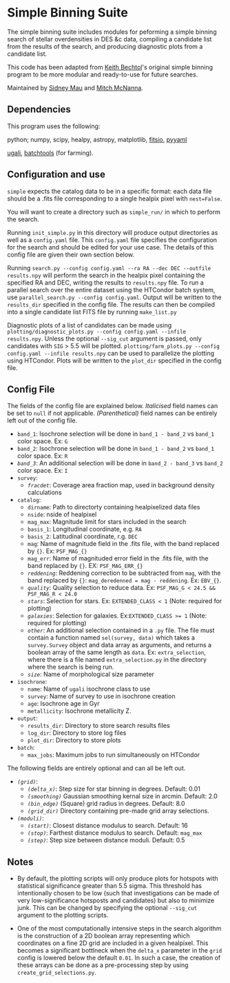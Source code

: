 # Simple Binning Suite 

The simple binning suite includes modules for peforming a simple binning search of stellar overdensities in DES &c data, compiling a candidate list from the results of the search, and producing diagnostic plots from a candidate list.

This code has been adapted from [Keith Bechtol](https://github.com/bechtol)'s original simple binning program to be more modular and ready-to-use for future searches.

Maintained by [Sidney Mau](https://github.com/SidneyMau) and [Mitch McNanna](https://github.com/mcnanna). 

## Dependencies

This program uses the following:

python;
numpy,
scipy,
healpy,
astropy,
matplotlib, 
[fitsio](https://github.com/esheldon/fitsio),
[pyyaml](https://pyyaml.org/)

[ugali](https://github.com/DarkEnergySurvey/ugali),
[batchtools](https://github.com/kadrlica/batchtools) (for farming).

## Configuration and use

`simple` expects the catalog data to be in a specific format: each data file should be a .fits file corresponding to a single healpix pixel with `nest=False`. 

You will want to create a directory such as `simple_run/` in which to perform the search. 

Running `init_simple.py` in this directory will produce output directories as well as a `config.yaml` file.
This `config.yaml` file specifies the configuration for the search and should be edited for your use case. The details of this config file are given their own section below.

Running `search.py --config config.yaml --ra RA --dec DEC --outfile results.npy` will perform the search in the healpix pixel containing the specified RA and DEC, writing the results to `results.npy` file. 
To run a parallel search over the entire dataset using the HTCondor batch system, use `parallel_search.py --config config.yaml`. Output will be written to the `results_dir` specified in the config file. 
The results can then be compiled into a single candidate list FITS file by running `make_list.py`

Diagnostic plots of a list of candidates can be made using `plotting/diagnostic_plots.py --config config.yaml --infile results.npy`. Unless the optional `--sig_cut` argument is passed, only candidates with `SIG` > 5.5 will be plotted. 
`plotting/farm_plots.py --config config.yaml --infile results.npy` can be used to parallelize the plotting using HTCondor. Plots will be written to the `plot_dir` specified in the config file.  

## Config File

The fields of the config file are explained below. *Italicised* field names can be set to `null` if not applicable. *(Parenthetical)* field names can be entirely left out of the config file. 

* `band_1`: Isochrone selection will be done in `band_1 - band_2` vs `band_1` color space. Ex: `G` 
* `band_2`: Isochrone selection will be done in `band_1 - band_2` vs `band_1` color space. Ex: `R` 
* *`band_3`*: An additional selection will be done in `band_2 - band_3` vs `band_2` color space. Ex: `I` 
* `survey`:   
  * *`fracdet`*: Coverage area fraction map, used in background density calculations  
* `catalog`: 
  * `dirname`: Path to directorty containing healpixelized data files 
  * `nside`: nside of healpixel 
  * `mag_max`: Magnitude limit for stars included in the search
  * `basis_1`: Longitudinal coordinate, e.g. `RA`
  * `basis_2`: Latitudinal coordinate, r.g. `DEC`
  * `mag`: Name of magnitude field in the .fits file, with the band replaced by `{}`. Ex: `PSF_MAG_{}`
  * `mag_err`: Name of magnituded error field in the .fits file, with the band replaced by `{}`. EX: `PSF_MAG_ERR_{}`
  * *`reddening`*: Reddening correction to be subtracted from `mag`, with the band replaced by `{}`: `mag_deredenned = mag - reddening`. Ex: `EBV_{}`. 
  * *`quality`*: Quality selection to reduce data. Ex: `PSF_MAG_G < 24.5 && PSF_MAG_R < 24.0`
  * *`stars`*: Selection for stars. Ex: `EXTENDED_CLASS < 1` (Note: required for plotting)
  * *`galaxies`*: Selection for galaxies. Ex:`EXTENDED_CLASS >= 1` (Note: required for plotting)
  * *`other`*: An additional selection contained in a `.py` file. The file must contain a function named `sel(survey, data)` which takes a `survey.Survey` object and data array as arguments, and returns a boolean array of the same length as `data`. Ex: `extra_selection`, where there is a file named `extra_selection.py` in the directory where the search is being run. 
  * *`size`*: Name of morphological size parameter
* `isochrone`:
  * `name`: Name of `ugali` isochrone class to use
  * `survey`: Name of survey to use in isochrone creation
  * `age`: Isochrone age in Gyr 
  * `metallicity`: Isochrone metallicity Z. 
* `output`:
  * `results_dir`: Directory to store search results files
  * `log_dir`: Directory to store log files
  * `plot_dir`: Directory to store plots
* `batch`:
  * `max_jobs`: Maximum jobs to run simultaneously on HTCondor

The following fields are entirely optional and can all be left out.
* *`(grid)`*:
  * *`(delta_x)`*: Step size for star binning in degrees. Default: 0.01
  * *`(smoothing)`* Gaussian smoothing kernal size in arcmin. Default: 2.0
  * *`(bin_edge)`* (Square) grid radius in degrees. Default: 8.0
  * *`(grid_dir)`* Directory containing pre-made grid array selections.
* *`(moduli)`*:
  * *`(start)`*: Closest distance modulus to search. Default: 16
  * *`(stop)`*: Farthest distance modulus to search. Default: `mag_max`
  * *`(step)`*: Step size between distance moduli. Default: 0.5 
 

## Notes

* By default, the plotting scripts will only produce plots for hotspots with statistical significance greater than 5.5 sigma. This threshold has intentionally chosen to be low (such that investigations can be made of very low-significance hotsposts and candidates) but also to minimize junk. This can be changed by specifying the optional `--sig_cut` argument to the plotting scripts.


* One of the most computationally intensive steps in the search algorithm is the construction of a 2D boolean array representing which coordinates on a fine 2D grid are included in a given healpixel. This becomes a significant bottlneck when the `delta_x` parameter in the `grid` config is lowered below the default `0.01`. In such a case, the creation of these arrays can be done as a pre-processing step by using `create_grid_selections.py`. 
